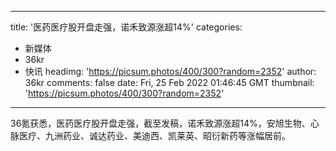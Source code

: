 
---
title: '医药医疗股开盘走强，诺禾致源涨超14%'
categories: 
 - 新媒体
 - 36kr
 - 快讯
headimg: 'https://picsum.photos/400/300?random=2352'
author: 36kr
comments: false
date: Fri, 25 Feb 2022 01:46:45 GMT
thumbnail: 'https://picsum.photos/400/300?random=2352'
---

<div>   
36氪获悉，医药医疗股开盘走强，截至发稿，诺禾致源涨超14%，安旭生物、心脉医疗、九洲药业、诚达药业、美迪西、凯莱英、昭衍新药等涨幅居前。  
</div>
            